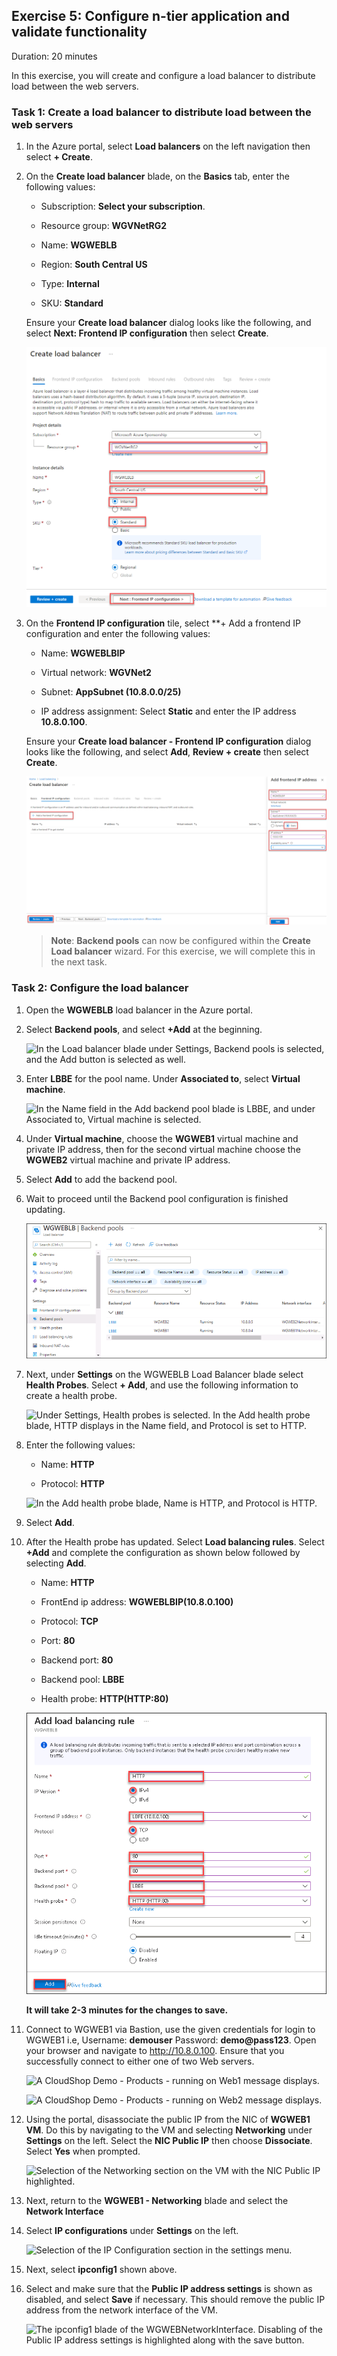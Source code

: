 ## Exercise 5: Configure n-tier application and validate functionality

Duration: 20 minutes

In this exercise, you will create and configure a load balancer to distribute load between the web servers. 

### Task 1: Create a load balancer to distribute load between the web servers

1.  In the Azure portal, select **Load balancers** on the left navigation then select **+ Create**.

2.  On the **Create load balancer** blade, on the **Basics** tab, enter the following values:

    -  Subscription: **Select your subscription**.

    -  Resource group: **WGVNetRG2**

    -  Name: **WGWEBLB**

    -  Region: **South Central US**

    -  Type: **Internal**

    -  SKU: **Standard**

    Ensure your **Create load balancer** dialog looks like the following, and select **Next: Frontend IP configuration** then select **Create**.

    ![In this screenshot, the 'Create load balancer' blade is depicted with the required settings listed above selected along with the 'Next: Frontend IP configuration' button.](images/load-balancer-101.png "Create load balancer")

3. On the **Frontend IP configuration** tile, select **+ Add a frontend IP configuration and enter the following values:

    -  Name: **WGWEBLBIP**
  
    -  Virtual network: **WGVNet2**

    -  Subnet: **AppSubnet (10.8.0.0/25)**

    -  IP address assignment: Select **Static** and enter the IP address **10.8.0.100**.

    Ensure your **Create load balancer - Frontend IP configuration** dialog looks like the following, and select **Add**, **Review + create** then select **Create**.

    ![In this screenshot, the 'Frontend IP configuration' blade is depicted with the required settings listed above selected along with the 'Review + create' button.](images/load-balancer-102.png "Frontend IP configuration")

    >**Note**: **Backend pools** can now be configured within the **Create Load balancer** wizard.  For this exercise, we will complete this in the next task.

### Task 2: Configure the load balancer

1.  Open the **WGWEBLB** load balancer in the Azure portal.

2.  Select **Backend pools**, and select **+Add** at the beginning.

    ![In the Load balancer blade under Settings, Backend pools is selected, and the Add button is selected as well.](images/Hands-onlabstep-by-step-Enterprise-classnetworkinginAzureimages/media/image67.png "Load balancer blade")

3.  Enter **LBBE** for the pool name. Under **Associated to**, select **Virtual machine**.

    ![In the Name field in the Add backend pool blade is LBBE, and under Associated to, Virtual machine is selected.](images/2020-01-27-18-33-43.png "Add backend pool blade")

4.  Under **Virtual machine**, choose the **WGWEB1** virtual machine and private IP address, then for the second virtual machine choose the **WGWEB2** virtual machine and private IP address.

5.  Select **Add** to add the backend pool.

6.  Wait to proceed until the Backend pool configuration is finished updating.

    ![The WGWEBLB backend pools blade is shown. The two virtual machines in the backend pool show a status of running, indicating that the backend pool configuration is complete.](images/backendpool.png "Backend pool blade")

7.  Next, under **Settings** on the WGWEBLB Load Balancer blade select **Health Probes**. Select **+ Add**, and use the following information to create a health probe.

    ![Under Settings, Health probes is selected. In the Add health probe blade, HTTP displays in the Name field, and Protocol is set to HTTP.](images/Hands-onlabstep-by-step-Enterprise-classnetworkinginAzureimages/media/image73.png "Settings section, Add health probe blade")

8. Enter the following values:

    -  Name: **HTTP**

    -  Protocol: **HTTP**
    
    ![In the Add health probe blade, Name is HTTP, and Protocol is HTTP.](images/Hands-onlabstep-by-step-Enterprise-classnetworkinginAzureimages/media/image75.png "Add health probe blade")

8.  Select **Add**.

9.  After the Health probe has updated. Select **Load balancing rules**. Select **+Add** and complete the configuration as shown below followed by selecting **Add**.

    - Name: **HTTP**
  
    - FrontEnd ip address: **WGWEBLBIP(10.8.0.100)**
   
    - Protocol: **TCP**

    - Port: **80**   

    - Backend port: **80**

    - Backend pool: **LBBE**

    - Health probe: **HTTP(HTTP:80)**

    ![The add load balancing rule blade for the WGWEBLB load balancer is displayed with the name set to HTTP and all of the remaining configurations set to the default.](images/loadbalancer-5.png "Add load balancing rule")

    **It will take 2-3 minutes for the changes to save.**

10. Connect to WGWEB1 via Bastion, use the given credentials for login to WGWEB1 i.e, Username: **demouser** Password: **demo@pass123**. Open your browser and navigate to <http://10.8.0.100>. Ensure that you successfully connect to either one of two Web servers.

    ![A CloudShop Demo - Products - running on Web1 message displays. ](images/Hands-onlabstep-by-step-Enterprise-classnetworkinginAzureimages/media/image77.png "Server response")

    ![A CloudShop Demo - Products - running on Web2 message displays. ](images/Hands-onlabstep-by-step-Enterprise-classnetworkinginAzureimages/media/image78.png "Server response")

11. Using the portal, disassociate the public IP from the NIC of **WGWEB1** **VM**. Do this by navigating to the VM and selecting **Networking** under **Settings** on the left. Select the **NIC Public IP** then choose **Dissociate**. Select **Yes** when prompted.

    ![Selection of the Networking section on the VM with the NIC Public IP highlighted.](images/Hands-onlabstep-by-step-Enterprise-classnetworkinginAzureimages/media/image79.png "Virtual machine networking blade")

12. Next, return to the **WGWEB1 - Networking** blade and select the **Network Interface**

13. Select **IP configurations** under **Settings** on the left.

    ![Selection of the IP Configuration section in the settings menu.](images/Hands-onlabstep-by-step-Enterprise-classnetworkinginAzureimages/media/image169.png "Network interface blade")

14. Next, select **ipconfig1** shown above.

15. Select and make sure that the **Public IP address settings** is shown as disabled, and select **Save** if necessary. This should remove the public IP address from the network interface of the VM.

    ![The ipconfig1 blade of the WGWEBNetworkInterface. Disabling of the Public IP address settings is highlighted along with the save button.](images/Hands-onlabstep-by-step-Enterprise-classnetworkinginAzureimages/media/image170.png "IP configuration blade")

